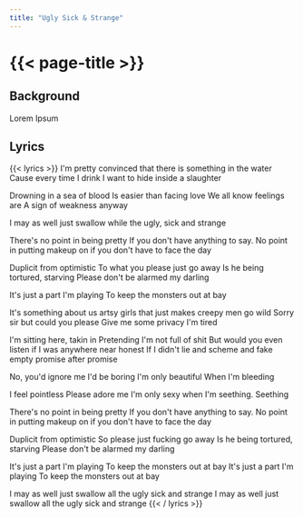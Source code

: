 ```yaml
---
title: "Ugly Sick & Strange"
---
```

# {{< page-title >}}

## Background
Lorem Ipsum

## Lyrics
{{< lyrics >}}
I'm pretty convinced
that there is something in the water
Cause every time I drink
I want to hide inside a slaughter

Drowning in a sea of blood
Is easier than facing love
We all know feelings are
A sign of weakness anyway

I may as well just swallow
while the ugly, sick and strange

There's no point in being pretty
If you don't have anything to say.
No point in putting makeup on
if you don't have to face the day

Duplicit from optimistic
To what you please just go away
Is he being tortured, starving
Please don't be alarmed my darling

It's just a part I'm playing
To keep the monsters out at bay

It's something about us artsy girls
that just makes creepy men go wild
Sorry sir but could you please
Give me some privacy I'm tired

I'm sitting here, takin in
Pretending I'm not full of shit
But would you even listen
if I was anywhere near honest
If I didn't lie and scheme and fake
empty promise after promise

No, you'd ignore me
I'd be boring
I'm only beautiful
When I'm bleeding

I feel pointless
Please adore me
I'm only sexy when I'm seething.
Seething

There's no point in being pretty
If you don't have anything to say.
No point in putting makeup on
if you don't have to face the day

Duplicit from optimistic
So please just fucking go away
Is he being tortured, starving
Please don't be alarmed my darling

It's just a part I'm playing
To keep the monsters out at bay
It's just a part I'm playing
To keep the monsters out at bay

I may as well just swallow
all the ugly sick and strange
I may as well just swallow
all the ugly sick and strange
{{< / lyrics >}}
